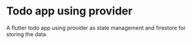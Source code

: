 # Todo app using provider

A flutter todo app using provider as state management and firestore for storing the data.
